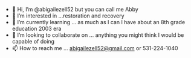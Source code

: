 - 👋 Hi, I’m @abigailezell52 but you can  call me Abby
- 👀 I’m interested in ...restoration and  recovery 
- 🌱 I’m currently learning ... as much as I can I have about an 8th grade education 2003 era
- 💞️ I’m looking to collaborate on ... anything you might think I would be capable of doing 
- 📫 How to reach me ... abigailezell52@gmail.com or 531-224-1040 

<!---
abigailezell52/abigailezell52 is a ✨ special ✨ repository because its `README.md` (this file) appears on your GitHub profile.
You can click the Preview link to take a look at your changes.
--->
